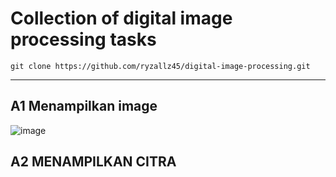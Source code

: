 # Collection of digital image processing tasks

```
git clone https://github.com/ryzallz45/digital-image-processing.git
```
---
## A1 Menampilkan image

![image](https://github.com/user-attachments/assets/be391ab3-3716-4655-80a3-cadd71b72f1c)

## A2 MENAMPILKAN CITRA



